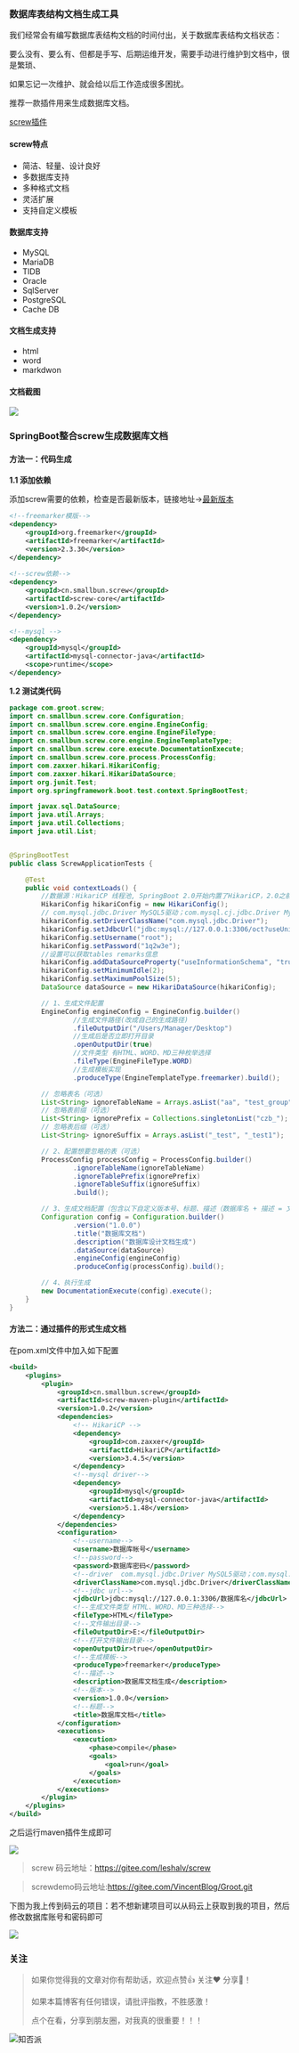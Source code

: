 ### 数据库表结构文档生成工具

我们经常会有编写数据库表结构文档的时间付出，关于数据库表结构文档状态：

要么没有、要么有、但都是手写、后期运维开发，需要手动进行维护到文档中，很是繁琐、

如果忘记一次维护、就会给以后工作造成很多困扰。

推荐一款插件用来生成数据库文档。

[screw插件](https://gitee.com/leshalv/screw )

####  screw特点

- 简洁、轻量、设计良好
- 多数据库支持
- 多种格式文档
- 灵活扩展
- 支持自定义模板

#### 数据库支持

-  MySQL
-  MariaDB
-  TIDB
-  Oracle
-  SqlServer
-  PostgreSQL
-  Cache DB

#### 文档生成支持

-  html
-  word
-  markdwon

####  文档截图

![](https://pic.downk.cc/item/5f23d3a714195aa594901762.png)

### SpringBoot整合screw生成数据库文档

#### 方法一：代码生成

**1.1 添加依赖**

添加screw需要的依赖，检查是否最新版本，链接地址->[最新版本](https://mvnrepository.com/artifact/cn.smallbun.screw/screw-core) 

```xml
<!--freemarker模版-->
<dependency>
    <groupId>org.freemarker</groupId>
    <artifactId>freemarker</artifactId>
    <version>2.3.30</version>
</dependency>
 
<!--screw依赖-->
<dependency>
    <groupId>cn.smallbun.screw</groupId>
    <artifactId>screw-core</artifactId>
    <version>1.0.2</version>
</dependency>

<!--mysql -->
<dependency>
    <groupId>mysql</groupId>
    <artifactId>mysql-connector-java</artifactId>
    <scope>runtime</scope>
</dependency>

```

**1.2 测试类代码**

```java
package com.groot.screw;
import cn.smallbun.screw.core.Configuration;
import cn.smallbun.screw.core.engine.EngineConfig;
import cn.smallbun.screw.core.engine.EngineFileType;
import cn.smallbun.screw.core.engine.EngineTemplateType;
import cn.smallbun.screw.core.execute.DocumentationExecute;
import cn.smallbun.screw.core.process.ProcessConfig;
import com.zaxxer.hikari.HikariConfig;
import com.zaxxer.hikari.HikariDataSource;
import org.junit.Test;
import org.springframework.boot.test.context.SpringBootTest;

import javax.sql.DataSource;
import java.util.Arrays;
import java.util.Collections;
import java.util.List;


@SpringBootTest
public class ScrewApplicationTests {

	@Test
	public void contextLoads() {
		//数据源：HikariCP 线程池, SpringBoot 2.0开始内置了HikariCP，2.0之前的版本需要引入依赖
		HikariConfig hikariConfig = new HikariConfig();
		// com.mysql.jdbc.Driver MySQL5驱动；com.mysql.cj.jdbc.Driver MySQL6之后的驱动
		hikariConfig.setDriverClassName("com.mysql.jdbc.Driver");
		hikariConfig.setJdbcUrl("jdbc:mysql://127.0.0.1:3306/oct?useUnicode=true&characterEncoding=UTF-8&serverTimezone=GMT%2B8");
		hikariConfig.setUsername("root");
		hikariConfig.setPassword("1q2w3e");
		//设置可以获取tables remarks信息
		hikariConfig.addDataSourceProperty("useInformationSchema", "true");
		hikariConfig.setMinimumIdle(2);
		hikariConfig.setMaximumPoolSize(5);
		DataSource dataSource = new HikariDataSource(hikariConfig);

		// 1、生成文件配置
		EngineConfig engineConfig = EngineConfig.builder()
				//生成文件路径(改成自己的生成路径)
				.fileOutputDir("/Users/Manager/Desktop")
				//生成后是否立即打开目录
				.openOutputDir(true)
				//文件类型 有HTML、WORD、MD三种枚举选择
				.fileType(EngineFileType.WORD)
				//生成模板实现
				.produceType(EngineTemplateType.freemarker).build();

		// 忽略表名（可选）
		List<String> ignoreTableName = Arrays.asList("aa", "test_group");
		// 忽略表前缀（可选）
		List<String> ignorePrefix = Collections.singletonList("czb_");
		// 忽略表后缀（可选）
		List<String> ignoreSuffix = Arrays.asList("_test", "_test1");

		// 2、配置想要忽略的表（可选）
		ProcessConfig processConfig = ProcessConfig.builder()
				.ignoreTableName(ignoreTableName)
				.ignoreTablePrefix(ignorePrefix)
				.ignoreTableSuffix(ignoreSuffix)
				.build();

		// 3、生成文档配置（包含以下自定义版本号、标题、描述（数据库名 + 描述 = 文件名）等配置连接）
		Configuration config = Configuration.builder()
				.version("1.0.0")
				.title("数据库文档")
				.description("数据库设计文档生成")
				.dataSource(dataSource)
				.engineConfig(engineConfig)
				.produceConfig(processConfig).build();

		// 4、执行生成
		new DocumentationExecute(config).execute();
	}
}
```

#### 方法二：通过插件的形式生成文档

 在pom.xml文件中加入如下配置 

```xml
<build>
    <plugins>
        <plugin>
            <groupId>cn.smallbun.screw</groupId>
            <artifactId>screw-maven-plugin</artifactId>
            <version>1.0.2</version>
            <dependencies>
                <!-- HikariCP -->
                <dependency>
                    <groupId>com.zaxxer</groupId>
                    <artifactId>HikariCP</artifactId>
                    <version>3.4.5</version>
                </dependency>
                <!--mysql driver-->
                <dependency>
                    <groupId>mysql</groupId>
                    <artifactId>mysql-connector-java</artifactId>
                    <version>5.1.48</version>
                </dependency>
            </dependencies>
            <configuration>
                <!--username-->
                <username>数据库帐号</username>
                <!--password-->
                <password>数据库密码</password>
                <!--driver  com.mysql.jdbc.Driver MySQL5驱动；com.mysql.cj.jdbc.Driver MySQL6之后的驱动-->
                <driverClassName>com.mysql.jdbc.Driver</driverClassName>
                <!--jdbc url-->
                <jdbcUrl>jdbc:mysql://127.0.0.1:3306/数据库名</jdbcUrl>
                <!--生成文件类型 HTML、WORD、MD三种选择-->
                <fileType>HTML</fileType>
                <!--文件输出目录-->
                <fileOutputDir>E:</fileOutputDir>
                <!--打开文件输出目录-->
                <openOutputDir>true</openOutputDir>
                <!--生成模板-->
                <produceType>freemarker</produceType>
                <!--描述-->
                <description>数据库文档生成</description>
                <!--版本-->
                <version>1.0.0</version>
                <!--标题-->
                <title>数据库文档</title>
            </configuration>
            <executions>
                <execution>
                    <phase>compile</phase>
                    <goals>
                        <goal>run</goal>
                    </goals>
                </execution>
            </executions>
        </plugin>
    </plugins>
</build>

```

 之后运行maven插件生成即可 

![](https://pic.downk.cc/item/5f23d3a714195aa594901760.png)

> screw 码云地址：https://gitee.com/leshalv/screw 



> screwdemo码云地址:https://gitee.com/VincentBlog/Groot.git

下图为我上传到码云的项目：若不想新建项目可以从码云上获取到我的项目，然后修改数据库账号和密码即可



![](https://pic.downk.cc/item/5f23d3a714195aa594901765.png)



### 关注

>如果你觉得我的文章对你有帮助话，欢迎点赞👍 关注❤️ 分享👥！
>
>如果本篇博客有任何错误，请批评指教，不胜感激！
>
>点个在看，分享到朋友圈，对我真的很重要！！！


![知否派](https://whcoding.oss-cn-hangzhou.aliyuncs.com/img/20220530174025.jpg)